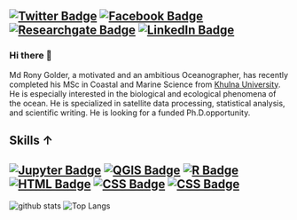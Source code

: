 
[![Twitter Badge](https://img.shields.io/twitter/follow/rony_golderku?style=social)](https://twitter.com/rony_golderku)
[![Facebook Badge](https://img.shields.io/badge/Facebook-1877F2?style=for-the-badge&logo=facebook&logoColor=white)](https://www.facebook.com/ronygolderku)
[![Researchgate Badge](http://www.researchgate.net/favicon.ico)](https://www.researchgate.net/profile/Md-Golder)
[![LinkedIn Badge](https://img.shields.io/badge/connect-LinkedIn-blue)](https://www.linkedin.com/in/ronygolder/)
--
### Hi there 👋

Md Rony Golder, a motivated and an ambitious Oceanographer, has recently completed his MSc in Coastal and Marine Science from [Khulna University](https://ku.ac.bd/). He is especially interested in the biological and ecological phenomena of the ocean. He is specialized in satellite data processing, statistical analysis, and scientific writing. He is looking for a funded Ph.D.opportunity.

## Skills ↑
[![Jupyter Badge](https://img.shields.io/badge/Jupyter-F37626.svg?&style=for-the-badge&logo=Jupyter&logoColor=white)](https://ronygolderku.netlify.app/)
[![QGIS Badge](https://img.shields.io/badge/qgis-3.16_Hannover_-93b023?&style=for-the-badge&logo=qgis&logoColor=white)](https://ronygolderku.netlify.app/)
[![R Badge](https://img.shields.io/badge/R-276DC3?style=for-the-badge&logo=r&logoColor=white)](https://ronygolderku.netlify.app/)
[![HTML Badge](https://img.shields.io/badge/HTML5-E34F26?style=for-the-badge&logo=html5&logoColor=white)](https://ronygolderku.netlify.app/)
[![CSS Badge](https://img.shields.io/badge/CSS3-1572B6?style=for-the-badge&logo=css3&logoColor=white)](https://ronygolderku.netlify.app/)
[![CSS Badge](https://img.shields.io/badge/JavaScript-323330?style=for-the-badge&logo=javascript&logoColor=F7DF1E)](https://ronygolderku.netlify.app/)
-
![github stats](https://github-readme-stats.vercel.app/api?username=ronygolderku&theme=blue-green)
![Top Langs](https://github-readme-stats.vercel.app/api/top-langs/?username=ronygolderku&theme=blue-green)


<!-- &show_icons=true -->
